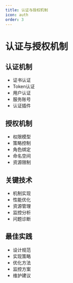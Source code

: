```yaml
---
title: 认证与授权机制
icon: auth
order: 3
---
```


# 认证与授权机制

## 认证机制
- 证书认证
- Token认证
- 用户认证
- 服务账号
- 认证插件

## 授权机制
- 权限模型
- 策略控制
- 角色绑定
- 命名空间
- 资源限制

## 关键技术
- 机制实现
- 性能优化
- 资源管理
- 监控分析
- 问题诊断

## 最佳实践
- 设计规范
- 实现策略
- 优化方法
- 监控方案
- 维护建议

